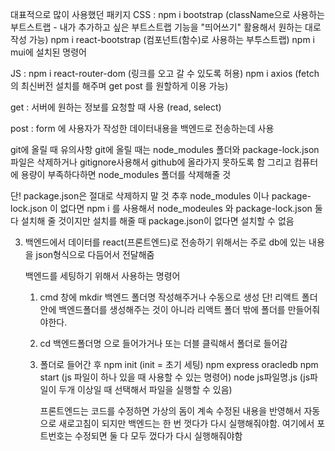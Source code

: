    대표적으로 많이 사용했던 패키지 
   CSS : npm i bootstrap (className으로 사용하는 부트스트랩 - 내가 추가하고 싶은 부트스트랩 기능을 "띄어쓰기" 활용해서 원하는 대로 작성 가능)
           npm i react-bootstrap (컴포넌트(함수)로 사용하는 부투스트랩)
           npm i mui에 설치된 명령어
        
   JS : npm i react-router-dom (링크를 오고 갈 수 있도록 허용)
        npm i axios (fetch의 최신버전 설치를 해주며 get post 를 원할하게 이용 가능)
     

   get : 서버에 원하는 정보를 요청할 때 사용 (read, select)

   post : form 에 사용자가 작성한 데이터내용을 백엔드로 전송하는데 사용

   git에 올릴 때 유의사항
   git에 올릴 때는 node_modules 폴더와 package-lock.json 파일은 삭제하거나 gitignore사용해서 github에 올라가지 못하도록 함
   그리고 컴퓨터에 용량이 부족하다하면 node_modules 폴더를 삭제해줄 것

   단! package.json은 절대로 삭제하지 말 것
   추후 node_modules 이나 package-lock.json 이 없다면
   npm i 를 사용해서 node_modeules 와 package-lock.json 둘 다 설치해 줄 것이지만 설치를 해줄 때 package.json이 없다면 설치할 수 없음


3. 백엔드에서 데이터를 react(프론트엔드)로 전송하기 위해서는 주로 db에 있는 내용을 json형식으로 다듬어서 전달해줌
  
   백엔드를 세팅하기 위해서 사용하는 명령어
   1.  cmd 창에 mkdir 백엔드 폴더명 작성해주거나 수동으로 생성
       단! 리액트 폴더 안에 백엔드폴더를 생성해주는 것이 아니라 리액트 폴더 밖에 폴더를 만들어줘야한다.
   2.  cd 백엔드폴더명 으로 들어가거나 또는 더블 클릭해서 폴더로 들어감
   3. 폴더로 들어간 후 
      npm init (init = 초기 세팅)
      npm express oracledb
      npm start (js 파일이 하나 있을 때 사용할 수 있는 명령어)
      node js파일명.js (js파일이 두개 이상일 때 선택해서 파일을 실행할 수 있음)

      프론트엔드는 코드를 수정하면 가상의 돔이 계속 수정된 내용을 반영해서 자동으로 새로고침이 되지만 백엔드는 한 번 껏다가 다시 실행해줘야함.
      여기에서 포트번호는 수정되면 둘 다 모두 껐다가 다시 실행해줘야함
